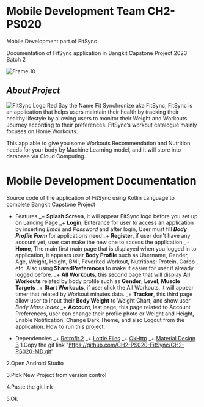 # Mobile Development Team CH2-PS020
Mobile Development part of FitSync

Documentation of FitSync application in Bangkit Capstone Project 2023 Batch 2

![Frame 10](https://github.com/CH2-PS020-FitSync/CH2-PS020-MD/assets/113676521/c7f9d85e-9036-4675-8cca-23cf70ef4461)

## _About Project_
![FitSync Logo Red](https://github.com/CH2-PS020-FitSync/CH2-PS020-MD/assets/113676521/11a077ee-13e2-4e57-af86-e98848b25768)
Say the Name Fit Synchronize aka FitSync,
FitSync is an application that helps users maintain their health by tracking their healthy lifestyle by allowing users to monitor their Weight and Workouts Journey according to their preferences.
FitSync’s workout catalogue mainly focuses on Home Workouts.

This app able to give you some Workouts Recommendation and Nutrition needs for your body by Machine Learning model, and it will store into database via Cloud Computing. 

# Mobile Development Documentation

Source code of the application of FitSync using Kotlin Language to complete Bangkit Capstone Project

* Features
  _+ **Splash Screen**, it will appear FitSync logo before you set up on Landing Page
  _+ **Login**, Enterance for user to access an application by inserting _Email_ and _Password_ and after login, User must fill _**Body Profile Form**_ for applications need
  _+ **Register**, if user don't have any account yet, user can make the new one to access the application
  _+ **Home**, The main first main page that is displayed when you logged in to application, it appears user **Body Profile** such as Username, Gender, Age, Weight, Height, BMI, Favorited Workout, Nutritions: Protein, Carbo , etc. Also using **SharedPreferences** to make it easier for user if already logged before.
  _+ **All Workouts**, this second page that will display **All Workouts** related by body profile such as **Gender**, **Level**, **Muscle Targets**
  _+ **Start Workouts**, if user click the All Workouts, it will appear timer that related by Workout minutes data.
  _+ **Tracker**, this third page allow user to input their **Body Weight** to Weight Chart, and show user _Body Mass Index_
  _+ **Account**, last page, this page related to Account Preferences, user can change their profile photo or Weight and Height, Enable Notification, Change Dark Theme, and also Logout from the application.
How to run this project:

* Dependencies
  _+ [Retrofit 2](https://square.github.io/retrofit/)
  _+ [Lottie Files](https://lottiefiles.com/)
  _+ [OkHttp](https://square.github.io/okhttp/)
  _+ [Material Design 3](https://m3.material.io/)
1.Copy the git link "https://github.com/CH2-PS020-FitSync/CH2-PS020-MD.git"


2.Open Android Studio


3.Pick New Project from version control


4.Paste the git link


5.Ok
